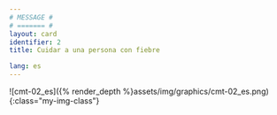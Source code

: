 ```yaml
---
# MESSAGE #
# ======= #
layout: card
identifier: 2
title: Cuidar a una persona con fiebre

lang: es
---
```


![cmt-02_es]({% render_depth %}assets/img/graphics/cmt-02_es.png){:class="my-img-class"}
